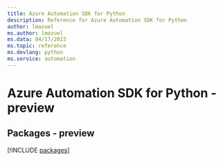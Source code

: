 ```yaml
---
title: Azure Automation SDK for Python
description: Reference for Azure Automation SDK for Python
author: lmazuel
ms.author: lmazuel
ms.data: 04/17/2023
ms.topic: reference
ms.devlang: python
ms.service: automation
---
```

# Azure Automation SDK for Python - preview
## Packages - preview
[!INCLUDE [packages](automation-index.md)]